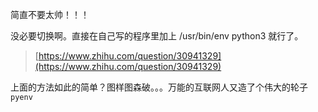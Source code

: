 简直不要太帅！！！

没必要切换啊。直接在自己写的程序里加上 /usr/bin/env python3 就行了。

> [https://www.zhihu.com/question/30941329](https://www.zhihu.com/question/30941329)

上面的方法如此的简单？图样图森破。。。万能的互联网人又造了个伟大的轮子`pyenv`

